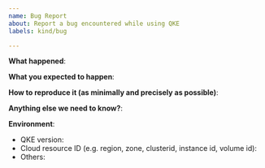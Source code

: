 ```yaml
---
name: Bug Report
about: Report a bug encountered while using QKE
labels: kind/bug

---
```


<!-- Please use this template while reporting a bug and provide as much info as possible. Not doing so may result in your bug not being addressed in a timely manner. Thanks!
-->


**What happened**:

**What you expected to happen**:

**How to reproduce it (as minimally and precisely as possible)**:

**Anything else we need to know?**:

**Environment**:
- QKE version:
- Cloud resource ID (e.g. region, zone, clusterid, instance id, volume id):
- Others: